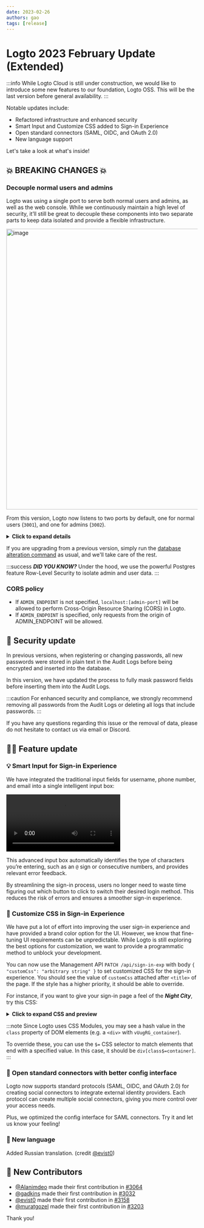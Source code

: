 ```yaml
---
date: 2023-02-26
authors: gao
tags: [release]
---
```


# Logto 2023 February Update (Extended)

:::info
While Logto Cloud is still under construction, we would like to introduce some new features to our foundation, Logto OSS. This will be the last version before general availability.
:::

Notable updates include:

- Refactored infrastructure and enhanced security
- Smart Input and Customize CSS added to Sign-in Experience
- Open standard connectors (SAML, OIDC, and OAuth 2.0)
- New language support

Let's take a look at what's inside!

<!-- truncate -->

## 💥 BREAKING CHANGES 💥

### Decouple normal users and admins

Logto was using a single port to serve both normal users and admins, as well as the web console. While we continuously maintain a high level of security, it’ll still be great to decouple these components into two separate parts to keep data isolated and provide a flexible infrastructure.

<img width="737" alt="image" src="https://user-images.githubusercontent.com/14722250/221365507-6f20a804-1059-4933-9b88-df1244ab900b.png" />

From this version, Logto now listens to two ports by default, one for normal users (`3001`), and one for admins (`3002`).

<details>
<summary><b>Click to expand details</b></summary>
<p>

- Nothing changed for normal users. No adaption is needed.
- For admin users:
  - The default Admin Console URL has been changed to `http://localhost:3002/console`.
  - To change the admin port, set the environment variable `ADMIN_PORT`. For instance, `ADMIN_PORT=3456`.
  - You can specify a custom endpoint for admins by setting the environment variable `ADMIN_ENDPOINT`. For example, `ADMIN_ENDPOINT=https://admin.your-domain.com`.
  - You can now completely disable admin endpoints by setting `ADMIN_DISABLE_LOCALHOST=1` and leaving `ADMIN_ENDPOINT` unset.
  - Admin Console and admin user data are not accessible via normal user endpoints, including `localhost` and `ENDPOINT` from the environment.
  - Admin Console no longer displays audit logs of admin users. However, these logs still exist in the database, and Logto still inserts admin user logs. There is just no convenient interface to inspect them.
  - Due to the data isolation, the numbers on the dashboard may slightly decrease (admins are excluded).

</p>
</details>

If you are upgrading from a previous version, simply run the [database alteration command](https://docs.logto.io/docs/tutorials/using-cli/database-alteration) as usual, and we'll take care of the rest.

:::success ***DID YOU KNOW?***
Under the hood, we use the powerful Postgres feature Row-Level Security to isolate admin and user data.
:::

### CORS policy

- If `ADMIN_ENDPOINT` is not specified, `localhost:[admin-port]` will be allowed to perform Cross-Origin Resource Sharing (CORS) in Logto.
- If `ADMIN_ENDPOINT` is specified, only requests from the origin of ADMIN_ENDPOINT will be allowed.

## 🔐 Security update

In previous versions, when registering or changing passwords, all new passwords were stored in plain text in the Audit Logs before being encrypted and inserted into the database.

In this version, we have updated the process to fully mask password fields before inserting them into the Audit Logs.

:::caution
For enhanced security and compliance, we strongly recommend removing all passwords from the Audit Logs or deleting all logs that include passwords.
:::

If you have any questions regarding this issue or the removal of data, please do not hesitate to contact us via email or Discord.

## 🧑‍🚀 Feature update

### 💡 Smart Input for Sign-in Experience

We have integrated the traditional input fields for username, phone number, and email into a single intelligent input box:

<p>
<video src="https://user-images.githubusercontent.com/14722250/221401902-cc9bcd91-160c-4058-91ce-1e8a7bdfc842.mov" />
</p>

This advanced input box automatically identifies the type of characters you’re entering, such as an `@` sign or consecutive numbers, and provides relevant error feedback.

By streamlining the sign-in process, users no longer need to waste time figuring out which button to click to switch their desired login method. This reduces the risk of errors and ensures a smoother sign-in experience.

### 🎨 Customize CSS in Sign-in Experience

We have put a lot of effort into improving the user sign-in experience and have provided a brand color option for the UI. However, we know that fine-tuning UI requirements can be unpredictable. While Logto is still exploring the best options for customization, we want to provide a programmatic method to unblock your development.

You can now use the Management API `PATCH /api/sign-in-exp` with body `{ "customCss": "arbitrary string" }` to set customized CSS for the sign-in experience. You should see the value of `customCss` attached after `<title>` of the page. If the style has a higher priority, it should be able to override.

For instance, if you want to give your sign-in page a feel of the ***Night City***, try this CSS:

<details>

<summary><b>Click to expand CSS and preview</b></summary>

<p></p>

```css
@font-face { font-family: 'Rock Salt'; font-style: normal; font-weight: 400; font-display: swap; src: url(https://fonts.gstatic.com/s/rocksalt/v18/MwQ0bhv11fWD6QsAVOZrt0M6p7NGrQ.woff2) format('woff2'); unicode-range: U+0000-00FF, U+0131, U+0152-0153, U+02BB-02BC, U+02C6, U+02DA, U+02DC, U+2000-206F, U+2074, U+20AC, U+2122, U+2191, U+2193, U+2212, U+2215, U+FEFF, U+FFFD; }
@font-face { font-family: 'Share Tech'; font-style: normal; font-weight: 400; font-display: swap; src: url(https://fonts.gstatic.com/s/sharetech/v17/7cHtv4Uyi5K0OeZ7bohU8H0JmBUhfrE.woff2) format('woff2'); unicode-range: U+0000-00FF, U+0131, U+0152-0153, U+02BB-02BC, U+02C6, U+02DA, U+02DC, U+2000-206F, U+2074, U+20AC, U+2122, U+2191, U+2193, U+2212, U+2215, U+FEFF, U+FFFD; }
#app * { font-family: 'Share Tech'; letter-spacing: 0.5px; }
#app > div[class$=viewBox] { background-image: url(https://silverhand.io/assets/v-in-nc.jpg); background-size: cover; }
#app main[class$=main] { background-image: url(https://silverhand.io/assets/gentle-universe.png); background-size: cover; opacity: 0.98; min-height: initial; padding: 24px; padding-bottom: 72px; border-radius: 12px; }
#app main[class$=main] img[class$=logo] { content: url(https://silverhand.io/assets/cyberpunk-2077.png); margin: -20px 0 -12px; height: 160px; }
#app main[class$=main] div[class$=headline] { visibility: hidden; height: 60px; }
#app main[class$=main] div[class$=headline]:before { content: 'Welcome to Night City'; visibility: visible; display: block; font-family: 'Rock Salt'; font-style: italic; line-height: 60px; font-size: 20px; color: rgba(245,250,255,0.6); padding: 0 20px; }
#app form div[class$=inputField] > div { outline: none; border: none; border-radius: 4px; }
#app form div[class$=inputField] > div > input, #app form div[class$=inputField] div[class$=countryCodeSelector] { background: initial; background-color: #453f67; font-family: 'Share Tech'; letter-spacing: 0.5px; font-size: 16px; font-weight: 600; }
#app button { font-weight: 600; font-size: 16px; border-radius: 4px; }
#app button[type=submit] { background: linear-gradient(270.84deg, #2FD6FB -24.55%, #6369FC 44.33%, #A741EB 119.2%), #5D34F2; }
```

![custom-css-preview](https://user-images.githubusercontent.com/14722250/221394786-4ae77638-8f35-4791-afae-8ab6a314dbf8.jpg)

*"We have a city to burn!"*

</details>

:::note
Since Logto uses CSS Modules, you may see a hash value in the `class` property of DOM elements (e.g. a `<div>` with `vUugRG_container`).

To override these, you can use the `$=` CSS selector to match elements that end with a specified value. In this case, it should be `div[class$=container]`.
:::

### 🔗 Open standard connectors with better config interface

Logto now supports standard protocols (SAML, OIDC, and OAuth 2.0) for creating social connectors to integrate external identity providers. Each protocol can create multiple social connectors, giving you more control over your access needs.

Plus, we optimized the config interface for SAML connectors. Try it and let us know your feeling!

### 📄 New language

Added Russian translation. (credit [@evist0](https://github.com/evist0))

## 🎉 New Contributors

* [@Alanimdeo](https://github.com/Alanimdeo) made their first contribution in [#3064](https://github.com/logto-io/logto/pull/3064)
* [@gadkins](https://github.com/gadkins) made their first contribution in [#3032](https://github.com/logto-io/logto/pull/3032)
* [@evist0](https://github.com/evist0) made their first contribution in [#3158](https://github.com/logto-io/logto/pull/3158)
* [@muratgozel](https://github.com/muratgozel) made their first contribution in [#3203](https://github.com/logto-io/logto/pull/3203)

Thank you!
